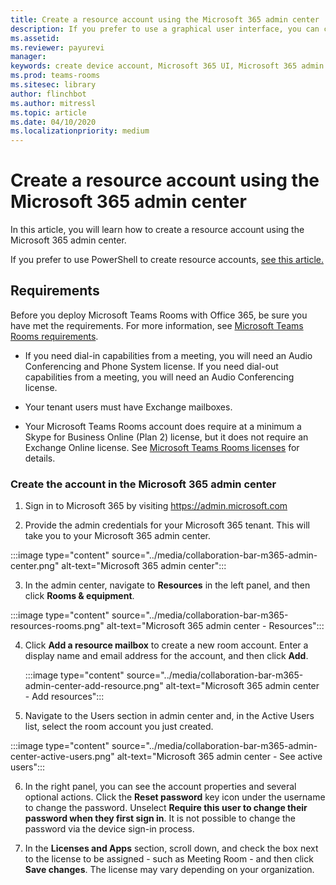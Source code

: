 ```yaml
---
title: Create a resource account using the Microsoft 365 admin center
description: If you prefer to use a graphical user interface, you can create a resource account for your Microsoft Teams Rooms and collaboration bars for Microsoft Teams using the Microsoft 365 Admin Center.
ms.assetid: 
ms.reviewer: payurevi
manager: 
keywords: create device account, Microsoft 365 UI, Microsoft 365 admin center
ms.prod: teams-rooms
ms.sitesec: library
author: flinchbot
ms.author: mitressl
ms.topic: article
ms.date: 04/10/2020
ms.localizationpriority: medium
---
```


# Create a resource account using the Microsoft 365 admin center
In this article, you will learn how to create a resource account using the Microsoft 365 admin center.

If you prefer to use PowerShell to create resource accounts, [see this article.](resource-account-ps.md) 

## Requirements

Before you deploy Microsoft Teams Rooms with Office 365, be sure you have met the requirements. For more information, see [Microsoft Teams Rooms requirements](requirements.md).

- If you need dial-in capabilities from a meeting, you will need an Audio Conferencing and Phone System license.  If you need dial-out capabilities from a meeting, you will need an Audio Conferencing license.

- Your tenant users must have Exchange mailboxes.

- Your Microsoft Teams Rooms account does require at a minimum a Skype for Business Online (Plan 2) license, but it does not require an Exchange Online license. See [Microsoft Teams Rooms licenses](rooms-licensing.md) for details.

### <a href="" id="create-device-acct-m365-admin-ctr"></a>Create the account in the Microsoft 365 admin center

1.  Sign in to Microsoft 365 by visiting https://admin.microsoft.com


2.  Provide the admin credentials for your Microsoft 365 tenant. This will take you to your Microsoft 365 admin center.

:::image type="content" source="../media/collaboration-bar-m365-admin-center.png" alt-text="Microsoft 365 admin center":::

3. In the admin center, navigate to **Resources** in the left panel, and then click **Rooms & equipment**.

:::image type="content" source="../media/collaboration-bar-m365-resources-rooms.png" alt-text="Microsoft 365 admin center - Resources":::
    
4. Click **Add a resource mailbox** to create a new room account. Enter a display name and email address for the account, and then click **Add**.

    :::image type="content" source="../media/collaboration-bar-m365-admin-center-add-resource.png" alt-text="Microsoft 365 admin center - Add resources":::

5. Navigate to the Users section in admin center and, in the Active Users list, select the room account you just created. 

:::image type="content" source="../media/collaboration-bar-m365-admin-center-active-users.png" alt-text="Microsoft 365 admin center - See active users":::

6. In the right panel, you can see the account properties and several optional actions. Click the **Reset password** key icon under the username to change the password. Unselect **Require this user to change their password when they first sign in**. It is not possible to change the password via the device sign-in process.

6. In the **Licenses and Apps** section, scroll down, and check the box next to the license to be assigned - such as Meeting Room - and then click **Save changes**. The license may vary depending on your organization.



